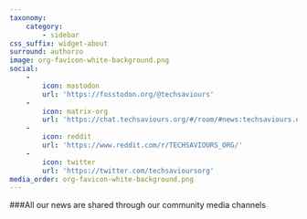 ```yaml
---
taxonomy:
    category:
        - sidebar
css_suffix: widget-about
surround: authorzo
image: org-favicon-white-background.png
social:
    -
        icon: mastodon
        url: 'https://fosstodon.org/@techsaviours'
    -
        icon: matrix-org
        url: 'https://chat.techsaviours.org/#/room/#news:techsaviours.org'
    -
        icon: reddit
        url: 'https://www.reddit.com/r/TECHSAVIOURS_ORG/'
    -
        icon: twitter
        url: 'https://twitter.com/techsavioursorg'
media_order: org-favicon-white-background.png
---
```


###All our news are shared through our community media channels